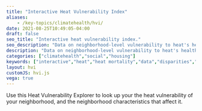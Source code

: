 ```yaml
---
title: "Interactive Heat Vulnerability Index"
aliases:
    - /key-topics/climatehealth/hvi/
date: 2021-08-25T10:49:05-04:00
draft: false
seo_title: "Interactive heat vulnerability index."
seo_description: "Data on neighborhood-level vulnerability to heat's health effects in NYC."
description: "Data on neighborhood-level vulnerability to heat's health effects in NYC."
categories: ["climatehealth","social","housing"]
keywords: ["interactive","heat","heat mortality","data","disparities","disparity","inequity","inequality","health disparities","vulnerability","heat-related illness","weather"]
layout: hvi
customJS: hvi.js
vega: true
---
```


Use this Heat Vulnerability Explorer to look up your the heat vulnerability of your neighborhood, and the neighborhood characteristics that affect it.